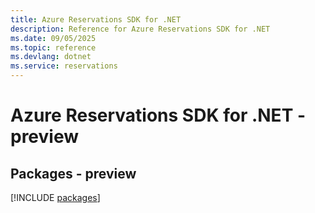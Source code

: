 ```yaml
---
title: Azure Reservations SDK for .NET
description: Reference for Azure Reservations SDK for .NET
ms.date: 09/05/2025
ms.topic: reference
ms.devlang: dotnet
ms.service: reservations
---
```

# Azure Reservations SDK for .NET - preview
## Packages - preview
[!INCLUDE [packages](reservations-index.md)]
